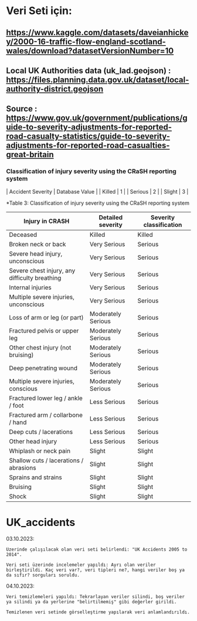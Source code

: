 # Veri Seti için:

## https://www.kaggle.com/datasets/daveianhickey/2000-16-traffic-flow-england-scotland-wales/download?datasetVersionNumber=10
## Local UK Authorities data (uk_lad.geojson) : https://files.planning.data.gov.uk/dataset/local-authority-district.geojson

## Source : https://www.gov.uk/government/publications/guide-to-severity-adjustments-for-reported-road-casualty-statistics/guide-to-severity-adjustments-for-reported-road-casualties-great-britain

### Classification of injury severity using the CRaSH reporting system

| Accident Severity | Database Value |
| Killed | 1 |
| Serious | 2 |
| Slight | 3 |
 
*Table 3: Classification of injury severity using the CRaSH reporting system

| Injury in CRASH | Detailed severity | Severity classification |
| --------------- | ----------------- | ----------------------- |
| Deceased | Killed | Killed |
| Broken neck or back |	Very Serious | Serious |
| Severe head injury, unconscious | Very Serious | Serious |
| Severe chest injury, any difficulty breathing | Very Serious | Serious |
| Internal injuries | Very Serious | Serious |
| Multiple severe injuries, unconscious | Very Serious | Serious |
| Loss of arm or leg (or part)	| Moderately Serious | Serious |
| Fractured pelvis or upper leg	| Moderately Serious | Serious |
| Other chest injury (not bruising)	| Moderately Serious | Serious |
| Deep penetrating wound | Moderately Serious | Serious |
| Multiple severe injuries, conscious |Moderately Serious | Serious |
| Fractured lower leg / ankle / foot | Less Serious | Serious |
| Fractured arm / collarbone / hand	| Less Serious | Serious |
| Deep cuts / lacerations | Less Serious | Serious |
| Other head injury	| Less Serious | Serious |
| Whiplash or neck pain	| Slight | Slight |
| Shallow cuts / lacerations / abrasions | Slight | Slight |
| Sprains and strains | Slight | Slight |
| Bruising | Slight | Slight |
| Shock	| Slight |Slight |

# UK_accidents

03.10.2023:
    
    Üzerinde çalışılacak olan veri seti belirlendi: "UK Accidents 2005 to 2014". 

    Veri seti üzerinde incelemeler yapıldı: Ayrı olan veriler birleştirildi. Kaç veri var?, veri tipleri ne?, hangi veriler boş ya da sıfır? sorguları soruldu.

04.10.2023:
    
    Veri temizlemeleri yapıldı: Tekrarlayan veriler silindi, boş veriler ya silindi ya da yerlerine "belirtilmemiş" gibi değerler girildi.

    Temizlenen veri setinde görselleştirme yapılarak veri anlamlandırıldı.
     